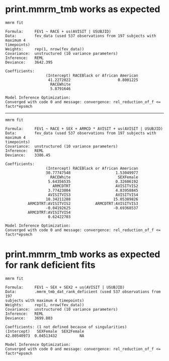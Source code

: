 # print.mmrm_tmb works as expected

    mmrm fit
    
    Formula:     FEV1 ~ RACE + us(AVISIT | USUBJID)
    Data:        fev_data (used 537 observations from 197 subjects with maximum 4 
    timepoints)
    Weights:     rep(1, nrow(fev_data))
    Covariance:  unstructured (10 variance parameters)
    Inference:   REML
    Deviance:    3642.395
    
    Coefficients: 
                      (Intercept) RACEBlack or African American 
                       41.2272022                     0.8001225 
                        RACEWhite 
                        5.8791646 
    
    Model Inference Optimization:
    Converged with code 0 and message: convergence: rel_reduction_of_f <= factr*epsmch

---

    mmrm fit
    
    Formula:     FEV1 ~ RACE + SEX + ARMCD * AVISIT + us(AVISIT | USUBJID)
    Data:        fev_data (used 537 observations from 197 subjects with maximum 4 
    timepoints)
    Covariance:  unstructured (10 variance parameters)
    Inference:   REML
    Deviance:    3386.45
    
    Coefficients: 
                      (Intercept) RACEBlack or African American 
                      30.77747548                    1.53049977 
                        RACEWhite                     SEXFemale 
                       5.64356535                    0.32606192 
                         ARMCDTRT                    AVISITVIS2 
                       3.77423004                    4.83958845 
                       AVISITVIS3                    AVISITVIS4 
                      10.34211288                   15.05389826 
              ARMCDTRT:AVISITVIS2           ARMCDTRT:AVISITVIS3 
                      -0.04192625                   -0.69368537 
              ARMCDTRT:AVISITVIS4 
                       0.62422703 
    
    Model Inference Optimization:
    Converged with code 0 and message: convergence: rel_reduction_of_f <= factr*epsmch

# print.mmrm_tmb works as expected for rank deficient fits

    mmrm fit
    
    Formula:     FEV1 ~ SEX + SEX2 + us(AVISIT | USUBJID)
    Data:        .mmrm_tmb_dat_rank_deficient (used 537 observations from 197 
    subjects with maximum 4 timepoints)
    Weights:     rep(1, nrow(fev_data))
    Covariance:  unstructured (10 variance parameters)
    Inference:   REML
    Deviance:    3699.803
    
    Coefficients: (1 not defined because of singularities)
    (Intercept)   SEXFemale  SEX2Female 
    42.80540973  0.04513432          NA 
    
    Model Inference Optimization:
    Converged with code 0 and message: convergence: rel_reduction_of_f <= factr*epsmch

